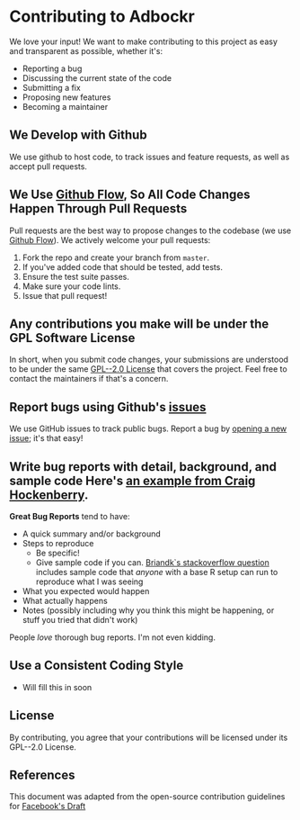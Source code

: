 # Contributing to Adbockr
We love your input! We want to make contributing to this project as easy and transparent as possible, whether it's:

- Reporting a bug
- Discussing the current state of the code
- Submitting a fix
- Proposing new features
- Becoming a maintainer

## We Develop with Github
We use github to host code, to track issues and feature requests, as well as accept pull requests.

## We Use [Github Flow](https://guides.github.com/introduction/flow/index.html), So All Code Changes Happen Through Pull Requests
Pull requests are the best way to propose changes to the codebase (we use [Github Flow](https://guides.github.com/introduction/flow/index.html)). We actively welcome your pull requests:

1. Fork the repo and create your branch from `master`.
2. If you've added code that should be tested, add tests.
3. Ensure the test suite passes.
4. Make sure your code lints.
5. Issue that pull request!

## Any contributions you make will be under the GPL Software License
In short, when you submit code changes, your submissions are understood to be under the same [GPL--2.0 License](https://github.com/bolorundurovj/adblockr/blob/master/LICENSE) that covers the project. Feel free to contact the maintainers if that's a concern.

## Report bugs using Github's [issues](https://github.com/bolorundurovj/adblockr/issues)
We use GitHub issues to track public bugs. Report a bug by [opening a new issue](); it's that easy!

## Write bug reports with detail, background, and sample code Here's [an example from Craig Hockenberry](http://www.openradar.me/11905408).

**Great Bug Reports** tend to have:

- A quick summary and/or background
- Steps to reproduce
  - Be specific!
  - Give sample code if you can. [Briandk`s stackoverflow question](http://stackoverflow.com/q/12488905/180626) includes sample code that *anyone* with a base R setup can run to reproduce what I was seeing
- What you expected would happen
- What actually happens
- Notes (possibly including why you think this might be happening, or stuff you tried that didn't work)

People *love* thorough bug reports. I'm not even kidding.

## Use a Consistent Coding Style

* Will fill this in soon
<!-- * 2 spaces for indentation rather than tabs
* You can try running `npm run lint` for style unification -->

## License
By contributing, you agree that your contributions will be licensed under its GPL--2.0 License.

## References
This document was adapted from the open-source contribution guidelines for [Facebook's Draft](https://github.com/facebook/draft-js/blob/a9316a723f9e918afde44dea68b5f9f39b7d9b00/CONTRIBUTING.md)
